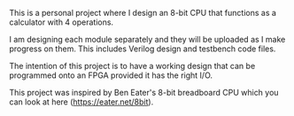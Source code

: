 This is a personal project where I design an 8-bit CPU that functions as a calculator with 4 operations.

I am designing each module separately and they will be uploaded as I make progress on them. This includes Verilog design and testbench code files.

The intention of this project is to have a working design that can be programmed onto an FPGA provided it has the right I/O.

This project was inspired by Ben Eater's 8-bit breadboard CPU which you can look at here (https://eater.net/8bit).
